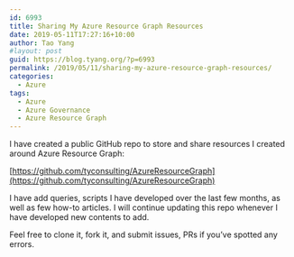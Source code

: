 ```yaml
---
id: 6993
title: Sharing My Azure Resource Graph Resources
date: 2019-05-11T17:27:16+10:00
author: Tao Yang
#layout: post
guid: https://blog.tyang.org/?p=6993
permalink: /2019/05/11/sharing-my-azure-resource-graph-resources/
categories:
  - Azure
tags:
  - Azure
  - Azure Governance
  - Azure Resource Graph
---
```

I have created a public GitHub repo to store and share resources I created around Azure Resource Graph:

[https://github.com/tyconsulting/AzureResourceGraph](https://github.com/tyconsulting/AzureResourceGraph)

I have add queries, scripts I have developed over the last few months, as well as few how-to articles. I will continue updating this repo whenever I have developed new contents to add.

Feel free to clone it, fork it, and submit issues, PRs if you’ve spotted any errors.